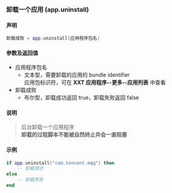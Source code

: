 ### 卸载一个应用 \(**app\.uninstall**\)


#### 声明
```lua
卸载成败 = app.uninstall(应用程序包名)
```


#### 参数及返回值
- 应用程序包名
    - 文本型，需要卸载的应用的 bundle identifier  
    应用包标识符，可在 **XXT 应用程序\-\-更多\-\-应用列表** 中查看  
- 卸载成败
    - 布尔型，卸载成功返回 true，卸载失败返回 false


#### 说明
> 后台卸载一个应用程序  
> **卸载的过程脚本不能被自然终止并会一直阻塞**  


#### 示例  
```lua
if app.uninstall("com.tencent.mqq") then
    -- 卸载成功
else
    -- 卸载失败
end
```

